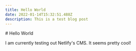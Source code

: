 ```yaml
---
title: Hello World
date: 2022-01-14T15:32:51.488Z
description: This is a test blog post
---
```

\# Hello World

I am currently testing out Netlify's CMS. It seems pretty cool!
